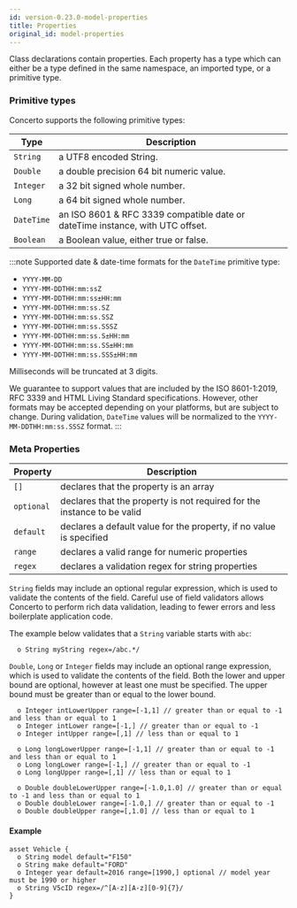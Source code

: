 ```yaml
---
id: version-0.23.0-model-properties
title: Properties
original_id: model-properties
---
```


Class declarations contain properties. Each property has a type which can either be a type defined in the same namespace, an imported type, or a primitive type.

### Primitive types

Concerto supports the following primitive types:

|Type | Description|
|--- | ---|   
|`String` | a UTF8 encoded String.
|`Double` | a double precision 64 bit numeric value.
|`Integer` | a 32 bit signed whole number.
|`Long` | a 64 bit signed whole number.
|`DateTime` | an ISO 8601 & RFC 3339 compatible date or dateTime instance, with UTC offset.
|`Boolean` | a Boolean value, either true or false.

:::note
Supported date & date-time formats for the `DateTime` primitive type:
- `YYYY-MM-DD`
- `YYYY-MM-DDTHH:mm:ssZ`
- `YYYY-MM-DDTHH:mm:ss±HH:mm`
- `YYYY-MM-DDTHH:mm:ss.SZ`
- `YYYY-MM-DDTHH:mm:ss.SSZ`
- `YYYY-MM-DDTHH:mm:ss.SSSZ`
- `YYYY-MM-DDTHH:mm:ss.S±HH:mm`
- `YYYY-MM-DDTHH:mm:ss.SS±HH:mm`
- `YYYY-MM-DDTHH:mm:ss.SSS±HH:mm`

Milliseconds will be truncated at 3 digits.

We guarantee to support values that are included by the ISO 8601-1:2019, RFC 3339 and HTML Living Standard specifications. However, other formats may be accepted depending on your platforms, but are subject to change. During validation, `DateTime` values will be normalized to the `YYYY-MM-DDTHH:mm:ss.SSSZ` format. 
:::


### Meta Properties

|Property|Description|
|---|---|
|`[]` | declares that the property is an array|
|`optional` | declares that the property is not required for the instance to be valid|
| `default` | declares a default value for the property, if no value is specified|
| `range` | declares a valid range for numeric properties|
| `regex` | declares a validation regex for string properties|

`String` fields may include an optional regular expression, which is used to validate the contents of the field. Careful use of field validators allows Concerto to perform rich data validation, leading to fewer errors and less boilerplate application code.

The example below validates that a `String` variable starts with `abc`:

```
  o String myString regex=/abc.*/ 
```

`Double`, `Long` or `Integer` fields may include an optional range expression, which is used to validate the contents of the field. Both the lower and upper bound are optional, however at least one must be specified. The upper bound must be greater than or equal to the lower bound.

```
  o Integer intLowerUpper range=[-1,1] // greater than or equal to -1 and less than or equal to 1
  o Integer intLower range=[-1,] // greater than or equal to -1
  o Integer intUpper range=[,1] // less than or equal to 1

  o Long longLowerUpper range=[-1,1] // greater than or equal to -1 and less than or equal to 1
  o Long longLower range=[-1,] // greater than or equal to -1
  o Long longUpper range=[,1] // less than or equal to 1

  o Double doubleLowerUpper range=[-1.0,1.0] // greater than or equal to -1 and less than or equal to 1
  o Double doubleLower range=[-1.0,] // greater than or equal to -1
  o Double doubleUpper range=[,1.0] // less than or equal to 1
```

#### Example

```
asset Vehicle {
  o String model default="F150"
  o String make default="FORD"
  o Integer year default=2016 range=[1990,] optional // model year must be 1990 or higher
  o String V5cID regex=/^[A-z][A-z][0-9]{7}/
}
```
